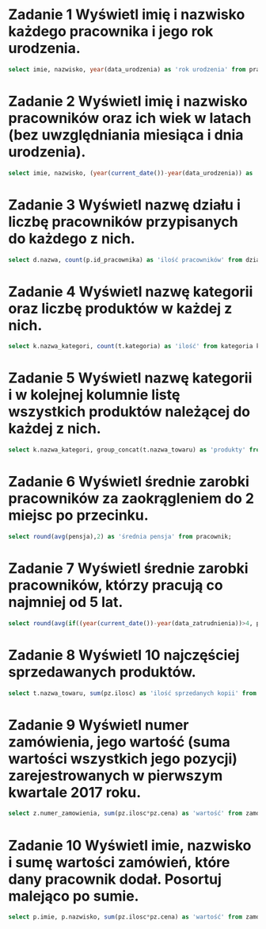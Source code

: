 # Zadanie 1 Wyświetl imię i nazwisko każdego pracownika i jego rok urodzenia.
```sql 
select imie, nazwisko, year(data_urodzenia) as 'rok urodzenia' from pracownik;
```
# Zadanie 2 Wyświetl imię i nazwisko pracowników oraz ich wiek w latach (bez uwzględniania miesiąca i dnia urodzenia).
```sql
select imie, nazwisko, (year(current_date())-year(data_urodzenia)) as 'wiek' from pracownik;
```
# Zadanie 3 Wyświetl nazwę działu i liczbę pracowników przypisanych do każdego z nich.
```sql
select d.nazwa, count(p.id_pracownika) as 'ilość pracowników' from dzial d inner join pracownik p on p.dzial=d.id_dzialu group by nazwa;
```
# Zadanie 4 Wyświetl nazwę kategorii oraz liczbę produktów w każdej z nich.
```sql
select k.nazwa_kategori, count(t.kategoria) as 'ilość' from kategoria k inner join towar t on k.id_kategori=t.kategoria group by k.nazwa_kategori;
```
# Zadanie 5 Wyświetl nazwę kategorii i w kolejnej kolumnie listę wszystkich produktów należącej do każdej z nich.
```sql
select k.nazwa_kategori, group_concat(t.nazwa_towaru) as 'produkty' from towar t inner join kategoria k on k.id_kategori=t.kategoria group by t.kategoria;
```
# Zadanie 6 Wyświetl średnie zarobki pracowników za zaokrągleniem do 2 miejsc po przecinku.
```sql
select round(avg(pensja),2) as 'średnia pensja' from pracownik;
```
# Zadanie 7 Wyświetl średnie zarobki pracowników, którzy pracują co najmniej od 5 lat.
```sql
select round(avg(if((year(current_date())-year(data_zatrudnienia))>4, pensja, 0)),2) as 'średnie zarobki pracowników, którzy pracują co najmniej 5 lat' from pracownik;
```
# Zadanie 8 Wyświetl 10 najczęściej sprzedawanych produktów.
```sql
select t.nazwa_towaru, sum(pz.ilosc) as 'ilość sprzedanych kopii' from pozycja_zamowienia pz inner join towar t on pz.towar=t.id_towaru group by towar order by sum(pz.ilosc) desc limit 10;
```
# Zadanie 9 Wyświetl numer zamówienia, jego wartość (suma wartości wszystkich jego pozycji) zarejestrowanych w pierwszym kwartale 2017 roku.
```sql
select z.numer_zamowienia, sum(pz.ilosc*pz.cena) as 'wartość' from zamowienie z inner join pozycja_zamowienia pz on z.id_zamowienia=pz.zamowienie where z.data_zamowienia between '2017-01-01' and '2017-03-31' group by z.numer_zamowienia;
```
# Zadanie 10 Wyświetl imie, nazwisko i sumę wartości zamówień, które dany pracownik dodał. Posortuj malejąco po sumie.
```sql
select p.imie, p.nazwisko, sum(pz.ilosc*pz.cena) as 'wartość' from zamowienie z inner join pozycja_zamowienia pz on z.id_zamowienia=pz.zamowienie inner join pracownik p on p.id_pracownika=z.pracownik_id_pracownika group by p.id_pracownika order by sum(pz.ilosc*pz.cena) desc;
```
